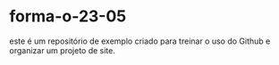 # forma-o-23-05
este é um repositório de exemplo criado para treinar o uso do Github e organizar um projeto de site.
